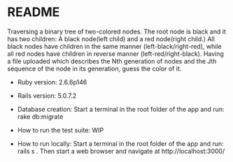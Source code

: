 # README

Traversing a binary tree of two-colored nodes. The root node is black and it has two children: A black node(left child) and a red node(right child.) All black nodes have children in the same manner (left-black/right-red), while all red nodes have children in reverse manner (left-red/right-black). Having a file uploaded which describes the Nth generation of nodes and the Jth sequence of the node in its generation, guess the color of it.


* Ruby version: 2.6.6p146

* Rails version: 5.0.7.2

* Database creation: Start a terminal in the root folder of the app and run: rake db:migrate

* How to run the test suite: WIP

* How to run locally: Start a terminal in the root folder of the app and run: rails s   . Then start a web browser and navigate at http://localhost:3000/

